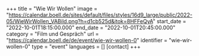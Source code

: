 +++
title = "Wie Wir Wollen"
image = "https://calendar.boell.de/sites/default/files/styles/16d9_large/public/2022-05/WieWirWollen_VABild.png?h=d1cb525d&itok=8HFFeQyA"
start_date = "2022-10-01T18:15:00.000"
end_date = "2022-10-01T20:45:00.000"
category = "Film und Gespräch"
url = "https://calendar.boell.de/de/event/wie-wir-wollen-0"
identifier = "wie-wir-wollen-0"
type = "event"
languages = []
[contact]
+++
